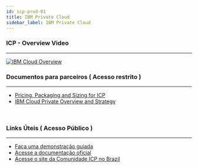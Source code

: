 ```yaml
---
id: icp-prod-01
title: IBM Private Cloud 
sidebar_label: IBM Private Cloud
---
```


### ICP - Overview Video
-----------------------------------


[![IBM Cloud Overview](https://img.youtube.com/vi/yzXA3qhfaq0/0.jpg)](https://youtu.be/yzXA3qhfaq0 "ICP Overview")
<br />

### Documentos para parceiros ( Acesso restrito )
---------------------------------------------------
- [ Pricing, Packaging and Sizing for ICP ](https://ibm.ent.box.com/file/282637509721)
- [ IBM Cloud Private Overview and Strategy](https://ibm.ent.box.com/file/286206973036)    
<br />
     







### Links Úteis ( Acesso Público )
---------------------------------
- [ Faça uma demonstração guiada ](https://www.ibm.com/account/reg/us-en/signup?formid=urx-31006)
- [ Acesse a documentação oficial ](https://www.ibm.com/support/knowledgecenter/en/SSBS6K_2.1.0.2/kc_welcome_containers.html)
- [ Acesse o site da Comunidade ICP no Brazil ](https://ibmcloudbrazil.github.io/)